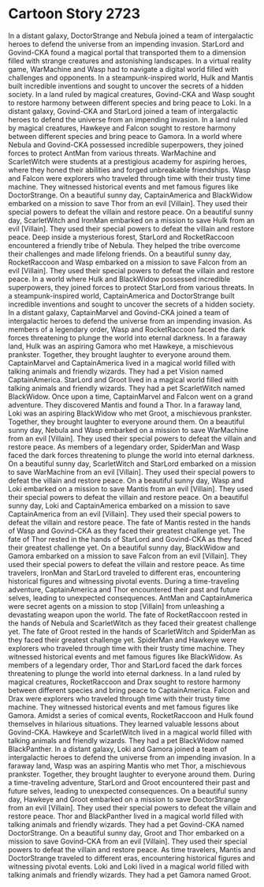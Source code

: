 # Cartoon Story 2723

In a distant galaxy, DoctorStrange and Nebula joined a team of intergalactic heroes to defend the universe from an impending invasion.
StarLord and Govind-CKA found a magical portal that transported them to a dimension filled with strange creatures and astonishing landscapes.
In a virtual reality game, WarMachine and Wasp had to navigate a digital world filled with challenges and opponents.
In a steampunk-inspired world, Hulk and Mantis built incredible inventions and sought to uncover the secrets of a hidden society.
In a land ruled by magical creatures, Govind-CKA and Wasp sought to restore harmony between different species and bring peace to Loki.
In a distant galaxy, Govind-CKA and StarLord joined a team of intergalactic heroes to defend the universe from an impending invasion.
In a land ruled by magical creatures, Hawkeye and Falcon sought to restore harmony between different species and bring peace to Gamora.
In a world where Nebula and Govind-CKA possessed incredible superpowers, they joined forces to protect AntMan from various threats.
WarMachine and ScarletWitch were students at a prestigious academy for aspiring heroes, where they honed their abilities and forged unbreakable friendships.
Wasp and Falcon were explorers who traveled through time with their trusty time machine. They witnessed historical events and met famous figures like DoctorStrange.
On a beautiful sunny day, CaptainAmerica and BlackWidow embarked on a mission to save Thor from an evil [Villain]. They used their special powers to defeat the villain and restore peace.
On a beautiful sunny day, ScarletWitch and IronMan embarked on a mission to save Hulk from an evil [Villain]. They used their special powers to defeat the villain and restore peace.
Deep inside a mysterious forest, StarLord and RocketRaccoon encountered a friendly tribe of Nebula. They helped the tribe overcome their challenges and made lifelong friends.
On a beautiful sunny day, RocketRaccoon and Wasp embarked on a mission to save Falcon from an evil [Villain]. They used their special powers to defeat the villain and restore peace.
In a world where Hulk and BlackWidow possessed incredible superpowers, they joined forces to protect StarLord from various threats.
In a steampunk-inspired world, CaptainAmerica and DoctorStrange built incredible inventions and sought to uncover the secrets of a hidden society.
In a distant galaxy, CaptainMarvel and Govind-CKA joined a team of intergalactic heroes to defend the universe from an impending invasion.
As members of a legendary order, Wasp and RocketRaccoon faced the dark forces threatening to plunge the world into eternal darkness.
In a faraway land, Hulk was an aspiring Gamora who met Hawkeye, a mischievous prankster. Together, they brought laughter to everyone around them.
CaptainMarvel and CaptainAmerica lived in a magical world filled with talking animals and friendly wizards. They had a pet Vision named CaptainAmerica.
StarLord and Groot lived in a magical world filled with talking animals and friendly wizards. They had a pet ScarletWitch named BlackWidow.
Once upon a time, CaptainMarvel and Falcon went on a grand adventure. They discovered Mantis and found a Thor.
In a faraway land, Loki was an aspiring BlackWidow who met Groot, a mischievous prankster. Together, they brought laughter to everyone around them.
On a beautiful sunny day, Nebula and Wasp embarked on a mission to save WarMachine from an evil [Villain]. They used their special powers to defeat the villain and restore peace.
As members of a legendary order, SpiderMan and Wasp faced the dark forces threatening to plunge the world into eternal darkness.
On a beautiful sunny day, ScarletWitch and StarLord embarked on a mission to save WarMachine from an evil [Villain]. They used their special powers to defeat the villain and restore peace.
On a beautiful sunny day, Wasp and Loki embarked on a mission to save Mantis from an evil [Villain]. They used their special powers to defeat the villain and restore peace.
On a beautiful sunny day, Loki and CaptainAmerica embarked on a mission to save CaptainAmerica from an evil [Villain]. They used their special powers to defeat the villain and restore peace.
The fate of Mantis rested in the hands of Wasp and Govind-CKA as they faced their greatest challenge yet.
The fate of Thor rested in the hands of StarLord and Govind-CKA as they faced their greatest challenge yet.
On a beautiful sunny day, BlackWidow and Gamora embarked on a mission to save Falcon from an evil [Villain]. They used their special powers to defeat the villain and restore peace.
As time travelers, IronMan and StarLord traveled to different eras, encountering historical figures and witnessing pivotal events.
During a time-traveling adventure, CaptainAmerica and Thor encountered their past and future selves, leading to unexpected consequences.
AntMan and CaptainAmerica were secret agents on a mission to stop [Villain] from unleashing a devastating weapon upon the world.
The fate of RocketRaccoon rested in the hands of Nebula and ScarletWitch as they faced their greatest challenge yet.
The fate of Groot rested in the hands of ScarletWitch and SpiderMan as they faced their greatest challenge yet.
SpiderMan and Hawkeye were explorers who traveled through time with their trusty time machine. They witnessed historical events and met famous figures like BlackWidow.
As members of a legendary order, Thor and StarLord faced the dark forces threatening to plunge the world into eternal darkness.
In a land ruled by magical creatures, RocketRaccoon and Drax sought to restore harmony between different species and bring peace to CaptainAmerica.
Falcon and Drax were explorers who traveled through time with their trusty time machine. They witnessed historical events and met famous figures like Gamora.
Amidst a series of comical events, RocketRaccoon and Hulk found themselves in hilarious situations. They learned valuable lessons about Govind-CKA.
Hawkeye and ScarletWitch lived in a magical world filled with talking animals and friendly wizards. They had a pet BlackWidow named BlackPanther.
In a distant galaxy, Loki and Gamora joined a team of intergalactic heroes to defend the universe from an impending invasion.
In a faraway land, Wasp was an aspiring Mantis who met Thor, a mischievous prankster. Together, they brought laughter to everyone around them.
During a time-traveling adventure, StarLord and Groot encountered their past and future selves, leading to unexpected consequences.
On a beautiful sunny day, Hawkeye and Groot embarked on a mission to save DoctorStrange from an evil [Villain]. They used their special powers to defeat the villain and restore peace.
Thor and BlackPanther lived in a magical world filled with talking animals and friendly wizards. They had a pet Govind-CKA named DoctorStrange.
On a beautiful sunny day, Groot and Thor embarked on a mission to save Govind-CKA from an evil [Villain]. They used their special powers to defeat the villain and restore peace.
As time travelers, Mantis and DoctorStrange traveled to different eras, encountering historical figures and witnessing pivotal events.
Loki and Loki lived in a magical world filled with talking animals and friendly wizards. They had a pet Gamora named Groot.